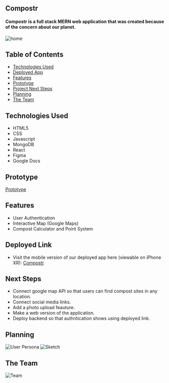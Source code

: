 ## Compostr 
#### Compostr is a full stack MERN web application that was created because of the concern about our planet. 

![home](https://user-images.githubusercontent.com/103911002/184027454-35527488-b1bd-4f5f-a6af-ccb8c79759ba.png)



## Table of Contents
* [Technologies Used](#technologiesused)
* [Deployed App](#deployment)
* [Features](#features)
* [Prototype](#prototype)
* [Project Next Steps](#nextsteps)
* [Planning](#planning)
* [The Team](#theteam)

## <a name="technologiesused"></a>Technologies Used
* HTML5
* CSS
* Javascript
* MongoDB
* React
* Figma
* Google Docs

## <a name="prototype"></a>Prototype
[Prototype](https://www.figma.com/proto/xhk8C1ERKQRZBI2Ogk04yz/Composter?node-id=2%3A4&scaling=scale-down&page-id=0%3A1&starting-point-node-id=2%3A4)


## <a name="features"></a>Features
* User Authentication
* Interactive Map (Google Maps)
* Compost Calculator and Point System


## <a name="deployment"></a>Deployed Link
* Visit the mobile version of our deployed app here (viewable on iPhone XR): [Compostr](https://master--tubular-starlight-f7d150.netlify.app/)

## <a name="nextsteps"></a>Next Steps
* Connect google map API so that users can find compost sites in any location.  
* Connect social media links.
* Add a photo upload feauture.
* Make a web version of the application.
* Deploy backend so that authntication shows using deployed link.

## <a name="planning"></a>Planning
![User Persona](https://user-images.githubusercontent.com/103911002/184027012-0a3c852e-a8e4-4002-9699-4097bbe96573.png)
![Sketch](https://user-images.githubusercontent.com/103911002/184026874-bafebcfb-5c3f-42b1-895e-29ddff8110b8.png)

## <a name="theteam"></a>The Team
![Team](https://user-images.githubusercontent.com/103911002/184026818-639904ad-e583-413e-9e60-85dd719eb2c0.png)
